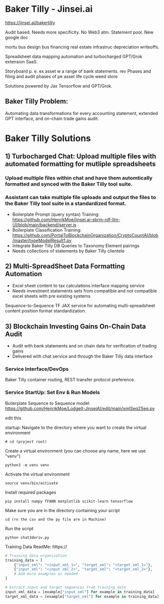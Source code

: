 # Baker Tilly - Jinsei.ai

https://jinsei.ai/bakertilly

Audit based. Needs more specificity. No Web3 atm. Statement pool. New google doc

mortu bus design bus financing real estate infrastruc depreciation writeoffs. 

Spreadsheet data mapping automation and turbocharged GPT/Grok extension SaaS.

Storyboard p. e. ex asset w a range of bank statements. rev Phases and filing and audit phases of pe asset life cycle   weed store

Solutions powered by Jax Tensorflow and GPT/Grok. 

## Baker Tilly Problem:

Automating data transformations for every accounting statement, extended GPT interface, and on-chain trade gains audit. 

# Baker Tilly Solutions 

## 1) Turbocharged Chat: Upload multiple files with automated formatting for mutliple spreadsheets

### Upload multiple files within chat and have them automtically formatted and synced with the Baker Tilly tool suite. 

### Assistant can take multiple file uploads and output the files to the Baker Tilly tool suite in a standardized format.

- Boilerplate Prompt (query syntax) Training: https://github.com/HenrikMoe/jinsei.ai-sbrm-rdf-llm-UI/blob/main/backend/server.js
- Boilerplate Classification Training: https://github.com/PortalToBlockchainOrganization/CryptoCountAI/blob/master/typeModelResult1.py
- Integrate Baker Tilly DB Queries to Taxonomy Element pairings 
- Needs collections of statements by Baker Tilly clientele


## 2) Multi-SpreadSheet Data Formatting Automation

- Excel sheet content to tax calculations interface mapping service 
- Needs investment statements sets from compatible and not compatible excel sheets with pre existing systems

Sequence-to-Sequence TF JAX service for automating multi-spreadsheet content position format standardization.

## 3) Blockchain Investing Gains On-Chain Data Audit

- Audit with bank statements and on chain data for verification of trading gains
- Delivered with chat service and through the Baker Tilly data interface

### Service Interface/DevOps

Baker Tilly container routing, REST transfer protocol preference.  

### Service StartUp: Set Env & Run Models

Boilerplate Sequence to Sequence model: https://github.com/HenrikMoe/LodgeIt-JinseiAI/edit/main/xmlSeq2Seq.py

edit this

startup:
Navigate to the directory where you want to create the virtual environment
```linux
# cd (project root) 
```
Create a virtual environment (you can choose any name, here we use "venv")
```linux
python3 -m venv venv
```

Activate the virtual environment
```linux
source venv/bin/activate
```

Install required packages
```linux
pip install numpy TFANN matplotlib scikit-learn tensorflow
```

Make sure you are in the directory containing your script
```linux
cd (rn the csv and the py file are in Machine)
```
Run the script
```linux
python chat3deriv.py
```

Training Data ReadMe: https://

```python
# Training data organization
training_data = [
    {"input_xml": "<input_xml_1>", "target_xml": "<target_xml_1>"},
    {"input_xml": "<input_xml_2>", "target_xml": "<target_xml_2>"},
    # Add more examples as needed
]

# Extract input and target sequences from training data
input_xml_data = [example["input_xml"] for example in training_data]
target_xml_data = [example["target_xml"] for example in training_data]

```



